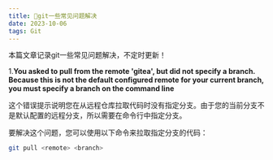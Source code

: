 ```yaml
---
title: 💯git一些常见问题解决
date: 2023-10-06
tags: Git
---
```


本篇文章记录git一些常见问题解决，不定时更新！


1.**You asked to pull from the remote 'gitea', but did not specify a branch. Because this is not the default configured remote for your current branch, you must specify a branch on the command line**

这个错误提示说明您在从远程仓库拉取代码时没有指定分支。由于您的当前分支不是默认配置的远程分支，所以需要在命令行中指定分支。

要解决这个问题，您可以使用以下命令来拉取指定分支的代码：
```sh
git pull <remote> <branch>
```